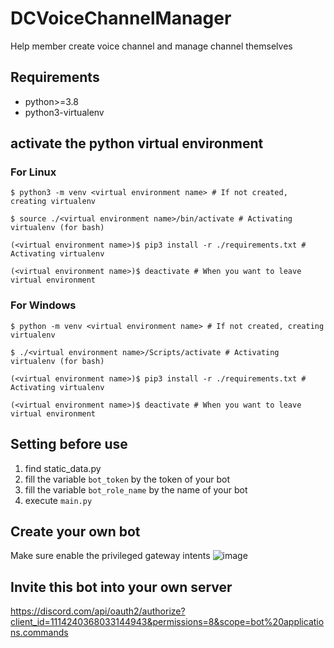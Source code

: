 # DCVoiceChannelManager

Help member create voice channel and manage channel themselves

## Requirements
- python>=3.8
- python3-virtualenv

## activate the python virtual environment
### For Linux
```shell
$ python3 -m venv <virtual environment name> # If not created, creating virtualenv

$ source ./<virtual environment name>/bin/activate # Activating virtualenv (for bash)

(<virtual environment name>)$ pip3 install -r ./requirements.txt # Activating virtualenv

(<virtual environment name>)$ deactivate # When you want to leave virtual environment
```

### For Windows
```shell
$ python -m venv <virtual environment name> # If not created, creating virtualenv

$ ./<virtual environment name>/Scripts/activate # Activating virtualenv (for bash) 

(<virtual environment name>)$ pip3 install -r ./requirements.txt # Activating virtualenv

(<virtual environment name>)$ deactivate # When you want to leave virtual environment
```

## Setting before use
1. find static_data.py 
2. fill the variable `bot_token` by the token of your bot
3. fill the variable `bot_role_name` by the name of your bot
4. execute `main.py`

## Create your own bot
Make sure enable the privileged gateway intents
![image](https://i.imgur.com/hGgeknf.jpeg)

## Invite this bot into your own server
https://discord.com/api/oauth2/authorize?client_id=1114240368033144943&permissions=8&scope=bot%20applications.commands
